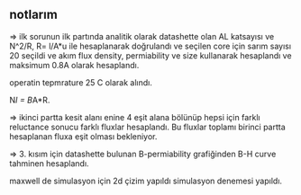 ## notlarım

=> ilk sorunun ilk partında analitik olarak datashette olan AL katsayısı ve N^2/R, R= l/A*u ile hesaplanarak doğrulandı ve seçilen core için
sarım sayısı 20 seçildi ve akım flux density, permiability ve size kullanarak hesaplandı ve maksimum 0.8A olarak hesaplandı.

operatin tepmrature 25 C olarak alındı.

N*I = B*A*R. 

=> ikinci partta  kesit alanı enine 4 eşit alana bölünüp hepsi için farklı reluctance sonucu farklı fluxlar hesaplandı. Bu fluxlar toplamı 
birinci partta hesaplanan fluxa eşit olması bekleniyor.

=> 3. kısım için datashette bulunan B-permiability grafiğinden B-H curve tahminen hesaplandı.



maxwell de simulasyon için 2d çizim yapıldı simulasyon denemesi yapıldı.